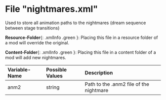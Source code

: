 # File "nightmares.xml"

Used to store all animation paths to the nightmares (dream sequence between stage transitions)

**Resource-Folder**{: .xmlInfo .green }: Placing this file in a resource folder of a mod will override the original.

**Content-Folder**{: .xmlInfo .green }: Placing this file in a content folder of a mod will add new nightmares.


| Variable-Name | Possible Values | Description |
|:--|:--|:--|
|anm2|string|Path to the .anm2 file of the nightmare|